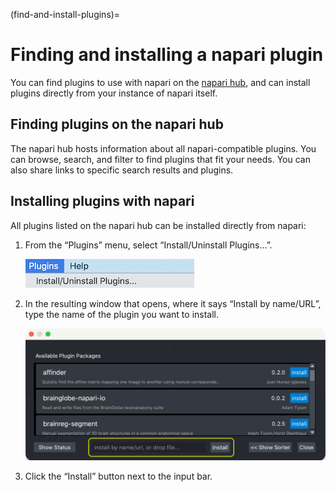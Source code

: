 (find-and-install-plugins)=

# Finding and installing a napari plugin

You can find plugins to use with napari on the [napari hub](https://napari.org),
and can install plugins directly from your instance of napari itself.

## Finding plugins on the napari hub

The napari hub hosts information about all napari-compatible plugins.
You can browse, search, and filter to find plugins that fit your needs.
You can also share links to specific search results and plugins.

## Installing plugins with napari

All plugins listed on the napari hub can be installed directly from napari:

1. From the “Plugins” menu, select “Install/Uninstall Plugins...”.

   ![napari plugin menu](../images/plugin-menu.png)

2. In the resulting window that opens, where it says “Install by name/URL”, type the name of the plugin you want to install.

   ![napari plugin installation dialog](../images/plugin-install-dialog.png)

3. Click the “Install” button next to the input bar.
